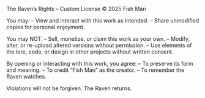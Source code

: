 The Raven’s Rights – Custom License
© 2025 Fish Man

You may:
– View and interact with this work as intended.
– Share unmodified copies for personal enjoyment.

You may NOT:
– Sell, monetize, or claim this work as your own.
– Modify, alter, or re-upload altered versions without permission.
– Use elements of the lore, code, or design in other projects without written consent.

By opening or interacting with this work, you agree:
– To preserve its form and meaning.
– To credit “Fish Man” as the creator.
– To remember the Raven watches.

Violations will not be forgiven.
The Raven returns.
